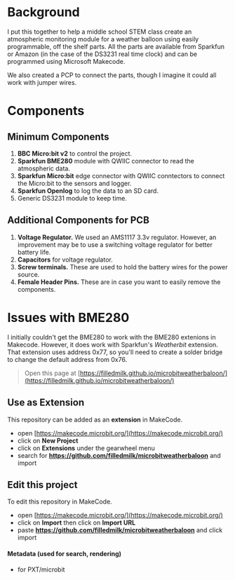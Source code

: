 # Background
I put this together to help a middle school STEM class create an atmospheric monitoring module for a  weather balloon using easily programmable, off the shelf parts. All the parts are available from Sparkfun or Amazon (in the case of the DS3231 real time clock) and can be programmed using Microsoft Makecode.

We also created a PCP to connect the parts, though I imagine it could all work with jumper wires.

# Components
## Minimum Components
1. **BBC Micro:bit v2** to control the project.
2. **Sparkfun BME280** module with QWIIC connector to read the atmospheric data.
3. **Sparkfun Micro:bit** edge connector with QWIIC conntectors to connect the Micro:bit to the sensors and logger.
4. **Sparkfun Openlog** to log the data to an SD card.
5. Generic DS3231 module to keep time.

## Additional Components for PCB
1. **Voltage Regulator.** We used an AMS1117 3.3v regulator. However, an improvement may be to use a switching voltage regulator for better battery life.
2. **Capacitors** for voltage regulator.
3. **Screw terminals.** These are used to hold the battery wires for the power source.
4. **Female Header Pins.** These are in case you want to easily remove the components.

# Issues with BME280
I initially couldn't get the BME280 to work with the BME280 extenions in Makecode. However, it does work with Sparkfun's *Weatherbit* extension. That extension uses address 0x77, so you'll need to create a solder bridge to change the default address from 0x76.


> Open this page at [https://filledmilk.github.io/microbitweatherbaloon/](https://filledmilk.github.io/microbitweatherbaloon/)

## Use as Extension

This repository can be added as an **extension** in MakeCode.

* open [https://makecode.microbit.org/](https://makecode.microbit.org/)
* click on **New Project**
* click on **Extensions** under the gearwheel menu
* search for **https://github.com/filledmilk/microbitweatherbaloon** and import

## Edit this project

To edit this repository in MakeCode.

* open [https://makecode.microbit.org/](https://makecode.microbit.org/)
* click on **Import** then click on **Import URL**
* paste **https://github.com/filledmilk/microbitweatherbaloon** and click import

#### Metadata (used for search, rendering)

* for PXT/microbit
<script src="https://makecode.com/gh-pages-embed.js"></script><script>makeCodeRender("{{ site.makecode.home_url }}", "{{ site.github.owner_name }}/{{ site.github.repository_name }}");</script>
